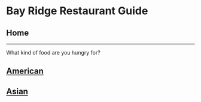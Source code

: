 # Bay Ridge Restaurant Guide
## Home
---
What kind of food are you hungry for?
## [American](american/american.md)
## [Asian](asn/asian.md)